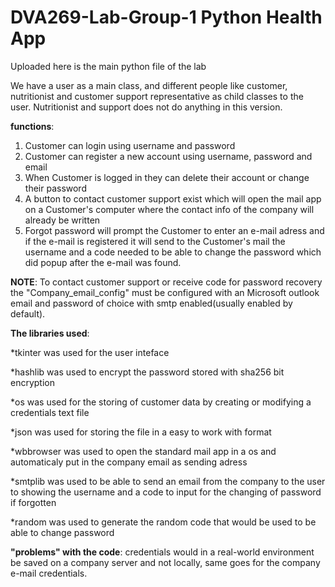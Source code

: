 # DVA269-Lab-Group-1 Python Health App

Uploaded here is the main python file of the lab

We have a user as a main class, and different people like customer, nutritionist and customer support representative as child classes to the user. Nutritionist and support does not do anything in this version.

**functions**:
1. Customer can login using username and password
2. Customer can register a new account using username, password and email
3. When Customer is logged in they can delete their account or change their password
4. A button to contact customer support exist which will open the mail app on a Customer's computer where the contact info of the company will already be written
5. Forgot password will prompt the Customer to enter an e-mail adress and if the e-mail is registered it will send to the Customer's mail the username and a code needed to be able to change the password which did popup after the e-mail was found.

  **NOTE**: To contact customer support or receive code for password recovery the "Company_email_config" must be configured with an Microsoft outlook email and password of choice with smtp enabled(usually enabled by default). 

**The libraries used**:

*tkinter was used for the user inteface

*hashlib was used to encrypt the password stored with sha256 bit encryption

*os was used for the storing of customer data by creating or modifying a credentials text file

*json was used for storing the file in a easy to work with format

*wbbrowser was used to open the standard mail app in a os and automaticaly put in the company email as sending adress

*smtplib was used to be able to send an email from the company to the user to showing the username and a code to input for the changing of password if forgotten

*random was used to generate the random code that would be used to be able to change password

**"problems" with the code**:
credentials would in a real-world environment be saved on a company server and not locally, same goes for the company e-mail credentials.

